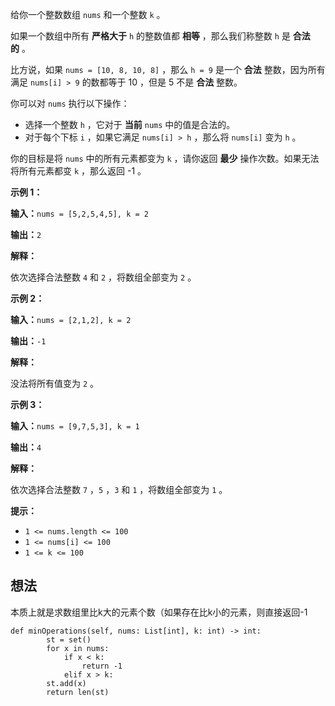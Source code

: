 给你一个整数数组 `nums` 和一个整数 `k` 。

如果一个数组中所有 **严格大于** `h` 的整数值都 **相等** ，那么我们称整数 `h` 是 **合法的** 。

比方说，如果 `nums = [10, 8, 10, 8]` ，那么 `h = 9` 是一个 **合法** 整数，因为所有满足 `nums[i] > 9` 的数都等于 10 ，但是 5 不是 **合法** 整数。

你可以对 `nums` 执行以下操作：

- 选择一个整数 `h` ，它对于 **当前** `nums` 中的值是合法的。
- 对于每个下标 `i` ，如果它满足 `nums[i] > h` ，那么将 `nums[i]` 变为 `h` 。

你的目标是将 `nums` 中的所有元素都变为 `k` ，请你返回 **最少** 操作次数。如果无法将所有元素都变 `k` ，那么返回 -1 。

**示例 1：**

**输入：**`nums = [5,2,5,4,5], k = 2`

**输出：**`2`

**解释：**

依次选择合法整数 `4` 和 `2` ，将数组全部变为 `2` 。

**示例 2：**

**输入：**`nums = [2,1,2], k = 2`

**输出：**`-1`

**解释：**

没法将所有值变为 `2` 。

**示例 3：**

**输入：**`nums = [9,7,5,3], k = 1`

**输出：**`4`

**解释：**

依次选择合法整数 `7` ，`5` ，`3` 和 `1` ，将数组全部变为 `1` 。

**提示：**

- `1 <= nums.length <= 100`
- `1 <= nums[i] <= 100`
- `1 <= k <= 100`

## 想法

本质上就是求数组里比k大的元素个数（如果存在比k小的元素，则直接返回-1

	def minOperations(self, nums: List[int], k: int) -> int:
	        st = set()
	        for x in nums:
	            if x < k:
	                return -1
	            elif x > k:
			st.add(x)
	        return len(st)